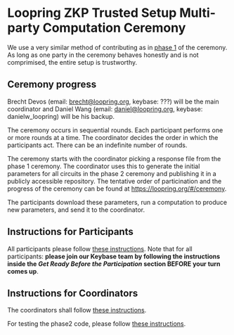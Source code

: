 # Loopring ZKP Trusted Setup Multi-party Computation Ceremony

We use a very similar method of contributing as in [phase 1](https://github.com/weijiekoh/perpetualpowersoftau/) of the ceremony. As long as one party in the ceremony behaves honestly and is not comprimised, the entire setup is trustworthy.

## Ceremony progress

Brecht Devos (email: brecht@loopring.org, keybase: ???) will be the main coordinator and Daniel Wang (email: daniel@loopring.org, keybase: danielw_loopring) will be his backup.

The ceremony occurs in sequential rounds. Each participant performs one or more rounds at a time. The coordinator decides the order in which the participants act. There can be an indefinite number of rounds.

The ceremony starts with the coordinator picking a response file from the phase 1 ceremony. The coordinator uses this to generate the initial parameters for all circuits in the phase 2 ceremony and publishing it in a publicly accessible repository. The tentative order of particination and the progress of the ceremony can be found at https://loopring.org/#/ceremony.

The participants download these parameters, run a computation to produce new parameters, and send it to the coordinator.

## Instructions for Participants
All participants please follow [these instructions](./participants.md). Note that for all participants: **please join our Keybase team by following the instructions inside the *Get Ready Before the Participation* section BEFORE your turn comes up**.

## Instructions for Coordinators
The coordinators shall follow [these instructions](./coordinator.md).

For testing the phase2 code, please follow [these instructions](./testing.md).
